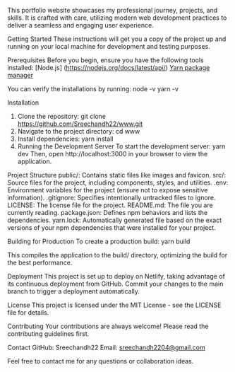 This portfolio website showcases my professional journey, projects, and skills. It is crafted with care, utilizing modern web development practices to deliver a seamless and engaging user experience.

Getting Started
These instructions will get you a copy of the project up and running on your local machine for development and testing purposes.

Prerequisites
Before you begin, ensure you have the following tools installed:
[Node.js] (https://nodejs.org/docs/latest/api/)
[Yarn package manager](https://yarnpkg.com/)

You can verify the installations by running:
node -v
yarn -v

Installation
1) Clone the repository:
   git clone https://github.com/Sreechandh22/www.git
2) Navigate to the project directory:
   cd www
3) Install dependencies:
   yarn install
4) Running the Development Server
   To start the development server:
   yarn dev
Then, open http://localhost:3000 in your browser to view the application.

Project Structure
public/: Contains static files like images and favicon.
src/: Source files for the project, including components, styles, and utilities.
.env: Environment variables for the project (ensure not to expose sensitive information).
.gitignore: Specifies intentionally untracked files to ignore.
LICENSE: The license file for the project.
README.md: The file you are currently reading.
package.json: Defines npm behaviors and lists the dependencies.
yarn.lock: Automatically generated file based on the exact versions of your npm dependencies that were installed for your project.

Building for Production
To create a production build:
yarn build

This compiles the application to the build/ directory, optimizing the build for the best performance.

Deployment
This project is set up to deploy on Netlify, taking advantage of its continuous deployment from GitHub. Commit your changes to the main branch to trigger a deployment automatically.

License
This project is licensed under the MIT License - see the LICENSE file for details.

Contributing
Your contributions are always welcome! Please read the contributing guidelines first.

Contact
GitHub: Sreechandh22
Email: sreechandh2204@gmail.com

Feel free to contact me for any questions or collaboration ideas.
